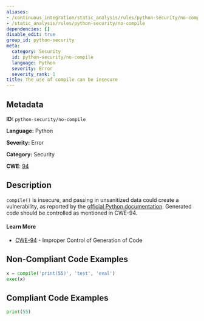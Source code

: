 ```yaml
---
aliases:
- /continuous_integration/static_analysis/rules/python-security/no-compile
- /static_analysis/rules/python-security/no-compile
dependencies: []
disable_edit: true
group_id: python-security
meta:
  category: Security
  id: python-security/no-compile
  language: Python
  severity: Error
  severity_rank: 1
title: The use of compile can be insecure
---
```

<!--  SOURCED FROM https://github.com/DataDog/datadog-static-analyzer-rule-docs -->


## Metadata
**ID:** `python-security/no-compile`

**Language:** Python

**Severity:** Error

**Category:** Security

**CWE**: [94](https://cwe.mitre.org/data/definitions/94.html)

## Description
`compile()` is insecure, and passing in unsanitized data could create a vulnerability, as reported by the [official Python documentation](https://docs.python.org/3/library/functions.html#compile). Generated code should be controlled as mentioned in CWE-94.

#### Learn More

-   [CWE-94](https://cwe.mitre.org/data/definitions/94.html) - Improper Control of Generation of Code


## Non-Compliant Code Examples
```python
x = compile('print(55)', 'test', 'eval')
exec(x)
```

## Compliant Code Examples
```python
print(55)
```

